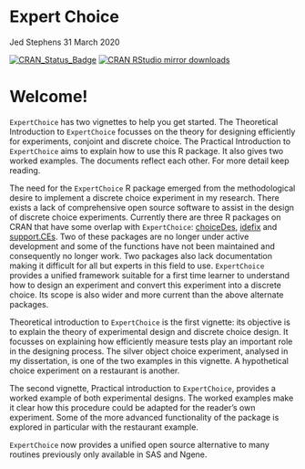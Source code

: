 Expert Choice
================
Jed Stephens
31 March 2020

[![CRAN_Status_Badge](http://www.r-pkg.org/badges/version/ExpertChoice)](https://cran.r-project.org/package=ExpertChoice)
[![CRAN RStudio mirror downloads](http://cranlogs.r-pkg.org/badges/ExpertChoice)](https://cran.r-project.org/package=ExpertChoice)

# Welcome\!

`ExpertChoice` has two vignettes to help you get started. The
Theoretical Introduction to `ExpertChoice` focusses on the theory for
designing efficiently for experiments, conjoint and discrete choice. The
Practical Introduction to `ExpertChoice` aims to explain how to use this
R package. It also gives two worked examples. The documents reflect each
other. For more detail keep reading.

The need for the `ExpertChoice` R package emerged from the
methodological desire to implement a discrete choice experiment in my
research. There exists a lack of comprehensive open source software to
assist in the design of discrete choice experiments. Currently there are
three R packages on CRAN that have some overlap with `ExpertChoice`:
[choiceDes](https://CRAN.R-project.org/package=choiceDes),
[idefix](https://CRAN.R-project.org/package=idefix) and
[support.CEs](https://CRAN.R-project.org/package=support.CEs). Two of
these packages are no longer under active development and some of the
functions have not been maintained and consequently no longer work. Two
packages also lack documentation making it difficult for all but experts
in this field to use. `ExpertChoice` provides a unified framework
suitable for a first time learner to understand how to design an
experiment and convert this experiment into a discrete choice. Its scope
is also wider and more current than the above alternate packages.

Theoretical introduction to `ExpertChoice` is the first vignette: its
objective is to explain the theory of experimental design and discrete
choice design. It focusses on explaining how efficiently measure tests
play an important role in the designing process. The silver object
choice experiment, analysed in my dissertation, is one of the two
examples in this vignette. A hypothetical choice experiment on a
restaurant is another.

The second vignette, Practical introduction to `ExpertChoice`, provides
a worked example of both experimental designs. The worked examples make
it clear how this procedure could be adapted for the reader’s own
experiment. Some of the more advanced functionality of the package is
explored in particular with the restaurant example.

`ExpertChoice` now provides a unified open source alternative to many
routines previously only available in SAS and Ngene.
